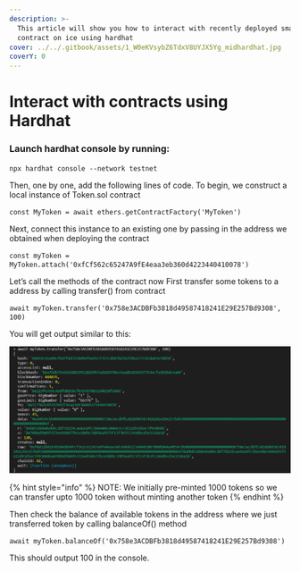 ```yaml
---
description: >-
  This article will show you how to interact with recently deployed smart
  contract on ice using hardhat
cover: ../../.gitbook/assets/1_W0eKVsybZ6TdxV8UYJX5Yg_midhardhat.jpg
coverY: 0
---
```


# Interact with contracts using Hardhat

### Launch hardhat console by running:

```
npx hardhat console --network testnet
```

Then, one by one, add the following lines of code. To begin, we construct a local instance of Token.sol contract

```
const MyToken = await ethers.getContractFactory('MyToken')
```

Next, connect this instance to an existing one by passing in the address we obtained when deploying the contract

```
const myToken = MyToken.attach('0xfCf562c65247A9fE4eaa3eb360d4223440410078')
```

Let’s call the methods of the contract now First transfer some tokens to a address by calling transfer() from contract

```
await myToken.transfer('0x758e3ACDBFb3818d49587418241E29E257Bd9308', 100)
```

You will get output similar to this:

![](<../../.gitbook/assets/image (2).png>)

{% hint style="info" %}
NOTE: We initially pre-minted 1000 tokens so we can transfer upto 1000 token without minting another token
{% endhint %}



Then check the balance of available tokens in the address where we just transferred token by calling balanceOf() method

```
await myToken.balanceOf('0x758e3ACDBFb3818d49587418241E29E257Bd9308')
```

This should output 100 in the console.


